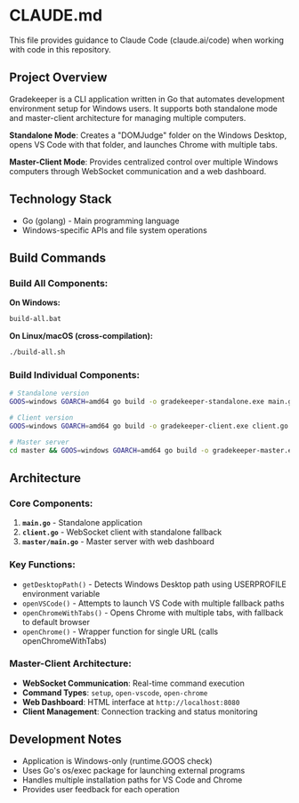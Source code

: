 # CLAUDE.md

This file provides guidance to Claude Code (claude.ai/code) when working with code in this repository.

## Project Overview

Gradekeeper is a CLI application written in Go that automates development environment setup for Windows users. It supports both standalone mode and master-client architecture for managing multiple computers.

**Standalone Mode**: Creates a "DOMJudge" folder on the Windows Desktop, opens VS Code with that folder, and launches Chrome with multiple tabs.

**Master-Client Mode**: Provides centralized control over multiple Windows computers through WebSocket communication and a web dashboard.

## Technology Stack

- Go (golang) - Main programming language
- Windows-specific APIs and file system operations

## Build Commands

### Build All Components:
**On Windows:**
```bash
build-all.bat
```

**On Linux/macOS (cross-compilation):**
```bash
./build-all.sh
```

### Build Individual Components:
```bash
# Standalone version
GOOS=windows GOARCH=amd64 go build -o gradekeeper-standalone.exe main.go

# Client version
GOOS=windows GOARCH=amd64 go build -o gradekeeper-client.exe client.go

# Master server
cd master && GOOS=windows GOARCH=amd64 go build -o gradekeeper-master.exe main.go
```

## Architecture

### Core Components:
1. **`main.go`** - Standalone application
2. **`client.go`** - WebSocket client with standalone fallback
3. **`master/main.go`** - Master server with web dashboard

### Key Functions:
- `getDesktopPath()` - Detects Windows Desktop path using USERPROFILE environment variable
- `openVSCode()` - Attempts to launch VS Code with multiple fallback paths  
- `openChromeWithTabs()` - Opens Chrome with multiple tabs, with fallback to default browser
- `openChrome()` - Wrapper function for single URL (calls openChromeWithTabs)

### Master-Client Architecture:
- **WebSocket Communication**: Real-time command execution
- **Command Types**: `setup`, `open-vscode`, `open-chrome`
- **Web Dashboard**: HTML interface at `http://localhost:8080`
- **Client Management**: Connection tracking and status monitoring

## Development Notes

- Application is Windows-only (runtime.GOOS check)
- Uses Go's os/exec package for launching external programs
- Handles multiple installation paths for VS Code and Chrome
- Provides user feedback for each operation